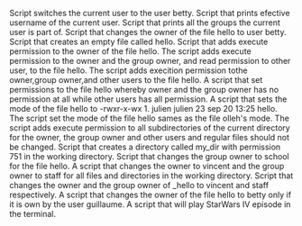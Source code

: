 Script switches the current user to the user betty.
Script that prints efective username of the current user.
Script that prints all the groups the current user is part of.
Script that changes the owner of the file hello to user betty.
Script that creates an empty file called hello.
Script that adds execute permission to the owner of the file hello.
The script adds execute permission to the owner and the group owner, and read permission to other user, to the file hello.
The script adds execition permission tothe owner,group owner,and other users to the file hello.
A script that set permissions to the file hello whereby owner and the group owner has no permission at all while other users has all permission.
A script that sets the mode of the file hello to -rwxr-x-wx 1. julien julien 23 sep 20 13:25 hello.
The script set the mode of the file hello sames as the file olleh's mode.
The script adds execute permission to all subdirectories of the current directory for the owner, the group owner and other users and regular files should not be changed.
Script that creates a directory called my_dir with permission 751 in the working directory.
Script that changes the group owner to school for the file hello.
A script that changes the owner to vincent and the group owner to staff for all files and directories in the working directory.
Script that changes the owner and the group owner of _hello to vincent and staff respectively.
A script that changes the owner of the file hello to betty only if it is own by the user guillaume.
A script that will play StarWars IV episode in the terminal. 

